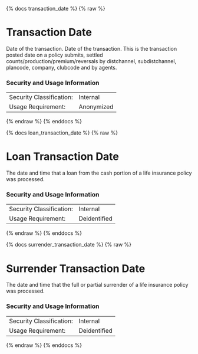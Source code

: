 {% docs transaction_date %}
{% raw %}

# Transaction Date
Date of the transaction. Date of the transaction. This is the transaction posted date on a policy submits, settled counts/production/premium/reversals by distchannel, subdistchannel, plancode, company, clubcode and by agents.


### Security and Usage Information
|     |     |
| --- | --- |
|Security Classification:  |Internal|
|Usage Requirement:        |Anonymized|

{% endraw %}
{% enddocs %}

{% docs loan_transaction_date %}
{% raw %}

<a name="loan_transaction_date"></a>
# Loan Transaction Date
The date and time that a loan from the cash portion of a life insurance policy was processed.

### Security and Usage Information
|     |     |
| --- | --- |
| Security Classification: | Internal |
| Usage Requirement:       | Deidentified |

{% endraw %}
{% enddocs %}

{% docs surrender_transaction_date %}
{% raw %}

<a name="surrender_transaction_date"></a>
# Surrender Transaction Date
The date and time that the full or partial surrender of a life insurance policy was processed.

### Security and Usage Information
|     |     |
| --- | --- |
| Security Classification: | Internal |
| Usage Requirement:       | Deidentified |

{% endraw %}
{% enddocs %}

